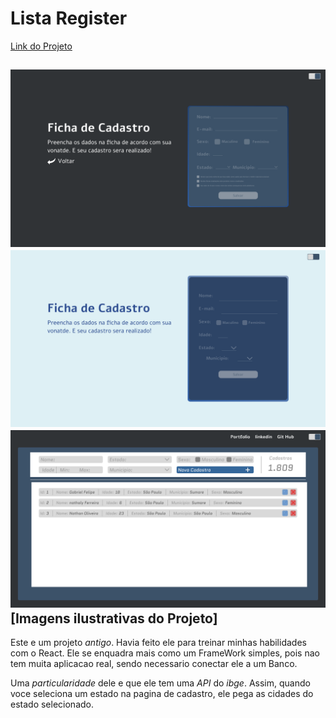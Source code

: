 # Lista Register

[Link do Projeto](https://ferreirointz.github.io/List_Register)


![Foto da pagina de cadastros com o tema Escuro](fotos/registerDarck.png)
![Foto da pagina de cadastros com o tema Claro](fotos/registerLight.png)
![Foto da pagina de Listaem dos cadastros](fotos/list.png)
[Imagens ilustrativas do Projeto]
---


Este e um projeto *antigo*. Havia feito ele para treinar minhas habilidades com o React. Ele se enquadra mais como um FrameWork simples, pois nao tem muita aplicacao real, sendo necessario conectar ele a um Banco.

Uma *particularidade* dele e que ele tem uma *API* do *_ibge_*. Assim, quando voce seleciona um estado na pagina de cadastro, ele pega as cidades do estado selecionado.
